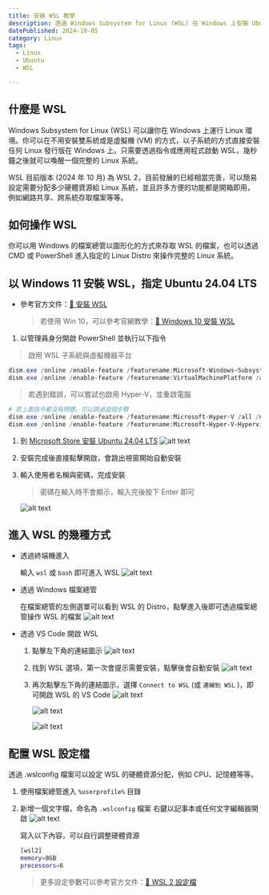 ```yaml
---
title: 安裝 WSL 教學
description: 透過 Windows Subsystem for Linux (WSL) 在 Windows 上安裝 Ubuntu 來使用 Linux 環境。
datePublished: 2024-10-05
category: Linux
tags:
  - Linux
  - Ubuntu
  - WSL

---
```


## 什麼是 WSL

Windows Subsystem for Linux (WSL) 可以讓你在 Windows 上運行 Linux 環境。你可以在不用安裝雙系統或是虛擬機 (VM) 的方式，以子系統的方式直接安裝任何 Linux 發行版在 Windows 上。只需要透過指令或應用程式啟動 WSL，幾秒鐘之後就可以喚醒一個完整的 Linux 系統。

WSL 目前版本 (2024 年 10 月) 為 WSL 2，目前發展的已經相當完善，可以簡易設定需要分配多少硬體資源給 Linux 系統，並且許多方便的功能都是開箱即用，例如網路共享、跨系統存取檔案等等。

## 如何操作 WSL

你可以用 Windows 的檔案總管以圖形化的方式來存取 WSL 的檔案，也可以透過 CMD 或 PowerShell 進入指定的 Linux Distro 來操作完整的 Linux 系統。

## 以 Windows 11 安裝 WSL，指定 Ubuntu 24.04 LTS

- 參考官方文件：[🔗 安裝 WSL](https://learn.microsoft.com/zh-tw/windows/wsl/install)
  > 若使用 Win 10，可以參考官網教學：[🔗 Windows 10 安裝 WSL](https://learn.microsoft.com/zh-tw/windows/wsl/install-manual)

1. 以管理員身分開啟 PowerShell 並執行以下指令

> 啟用 WSL 子系統與虛擬機器平台

```PowerShell
dism.exe /online /enable-feature /featurename:Microsoft-Windows-Subsystem-Linux /all /norestart
dism.exe /online /enable-feature /featurename:VirtualMachinePlatform /all /norestart
```

> 若遇到錯誤，可以嘗試也啟用 Hyper-V，並重啟電腦

```PowerShell
# 若上面指令都沒有問題，可以跳過這個步驟
dism.exe /online /enable-feature /featurename:Microsoft-Hyper-V /all /norestart
dism.exe /online /enable-feature /featurename:Microsoft-Hyper-V-Hypervisor /all /norestart
```

1. 到 [Microsoft Store 安裝 Ubuntu 24.04 LTS](https://apps.microsoft.com/detail/9nz3klhxdjp5?hl=zh-tw&gl=TW)
   ![alt text](image.png)
2. 安裝完成後直接點擊開啟，會跳出視窗開始自動安裝
3. 輸入使用者名稱與密碼，完成安裝

   > 密碼在輸入時不會顯示，輸入完後按下 Enter 即可

   ![alt text](image-1.png)

## 進入 WSL 的幾種方式

- 透過終端機進入

  輸入 `wsl` 或 `bash` 即可進入 WSL
  ![alt text](image-2.png)

- 透過 Windows 檔案總管

  在檔案總管的左側選單可以看到 WSL 的 Distro，點擊進入後即可透過檔案總管操作 WSL 的檔案
  ![alt text](image-3.png)

- 透過 VS Code 開啟 WSL

  1. 點擊左下角的連結圖示
     ![alt text](image-4.png)
  2. 找到 WSL 選項，第一次會提示需要安裝，點擊後會自動安裝
     ![alt text](image-5.png)
  3. 再次點擊左下角的連結圖示，選擇 `Connect to WSL` (或 `連線到 WSL` )，即可開啟 WSL 的 VS Code
     ![alt text](image-6.png)

     ![alt text](image-7.png)

     ![alt text](image-8.png)

## 配置 WSL 設定檔

透過 .wslconfig 檔案可以設定 WSL 的硬體資源分配，例如 CPU、記憶體等等。

1. 使用檔案總管進入 `%userprofile%` 目錄
2. 新增一個文字檔，命名為 `.wslconfig` 檔案
   右鍵以記事本或任何文字編輯器開啟
   ![alt text](image-9.png)

   寫入以下內容，可以自行調整硬體資源

   ```bash
   [wsl2]
   memory=8GB
   processors=6
   ```

   > 更多設定參數可以參考官方文件：[🔗 WSL 2 設定檔](https://learn.microsoft.com/zh-tw/windows/wsl/wsl-config#main-wsl-settings)
